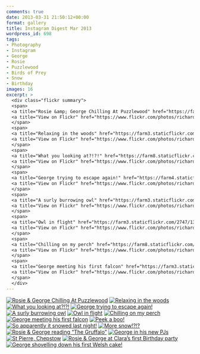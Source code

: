 ```yaml
---
comments: true
date: 2013-03-31 21:50:12+00:00
format: gallery
title: Instagram Digest Mar 2013
wordpress_id: 698
tags:
- Photography
- Instagram
- George
- Rosie
- Puzzlewood
- Birds of Prey
- Snow
- Birthday
images: 16
excerpt: >
  <div class="flickr summary">
  <span>
  <a title="Rosie &amp; George Chilling At Puzzlewood" href="https://farm8.staticflickr.com/7340/13103465523_e4a9483a3a_b.jpg" class="image cboxElement" rel="gallery7"><img src="https://farm8.staticflickr.com/7340/13103465523_e4a9483a3a_q.jpg" alt="Rosie &amp; George Chilling At Puzzlewood"></a>
  <a title="View on Flickr" href="https://www.flickr.com/photos/richard-perry/13103465523/" class="flickrlink"> </a>
  </span>
  <span>
  <a title="Relaxing in the woods" href="https://farm3.staticflickr.com/2372/13103356435_138ee8f68c_b.jpg" class="image cboxElement" rel="gallery7"><img src="https://farm3.staticflickr.com/2372/13103356435_138ee8f68c_q.jpg" alt="Relaxing in the woods"></a>
  <a title="View on Flickr" href="https://www.flickr.com/photos/richard-perry/13103356435/" class="flickrlink"> </a>
  </span>
  <span>
  <a title="What you looking at?!?!" href="https://farm8.staticflickr.com/7400/13103352075_bde16dde96_b.jpg" class="image cboxElement" rel="gallery7"><img src="https://farm8.staticflickr.com/7400/13103352075_bde16dde96_q.jpg" alt="What you looking at?!?!"></a>
  <a title="View on Flickr" href="https://www.flickr.com/photos/richard-perry/13103352075/" class="flickrlink"> </a>
  </span>
  <span>
  <a title="George trying to escape again!" href="https://farm4.staticflickr.com/3669/13103616104_05f5ede0ac_b.jpg" class="image cboxElement" rel="gallery7"><img src="https://farm4.staticflickr.com/3669/13103616104_05f5ede0ac_q.jpg" alt="George trying to escape again!"></a>
  <a title="View on Flickr" href="https://www.flickr.com/photos/richard-perry/13103616104/" class="flickrlink"> </a>
  </span>
  <span>
  <a title="A surly burrowing owl" href="https://farm3.staticflickr.com/2520/13103614774_252c25277d_b.jpg" class="image cboxElement" rel="gallery7"><img src="https://farm3.staticflickr.com/2520/13103614774_252c25277d_q.jpg" alt="A surly burrowing owl"></a>
  <a title="View on Flickr" href="https://www.flickr.com/photos/richard-perry/13103614774/" class="flickrlink"> </a>
  </span>
  <span>
  <a title="Owl in flight" href="https://farm3.staticflickr.com/2747/13103455053_1e8366048c_b.jpg" class="image cboxElement" rel="gallery7"><img src="https://farm3.staticflickr.com/2747/13103455053_1e8366048c_q.jpg" alt="Owl in flight"></a>
  <a title="View on Flickr" href="https://www.flickr.com/photos/richard-perry/13103455053/" class="flickrlink"> </a>
  </span>
  <span>
  <a title="Chilling on my perch" href="https://farm8.staticflickr.com/7435/13103614024_182b97a715_b.jpg" class="image cboxElement" rel="gallery7"><img src="https://farm8.staticflickr.com/7435/13103614024_182b97a715_q.jpg" alt="Chilling on my perch"></a>
  <a title="View on Flickr" href="https://www.flickr.com/photos/richard-perry/13103614024/" class="flickrlink"> </a>
  </span>
  <span>
  <a title="George meeting his first falcon" href="https://farm3.staticflickr.com/2882/13103346655_db5cbd54de_b.jpg" class="image cboxElement" rel="gallery7"><img src="https://farm3.staticflickr.com/2882/13103346655_db5cbd54de_q.jpg" alt="George meeting his first falcon"></a>
  <a title="View on Flickr" href="https://www.flickr.com/photos/richard-perry/13103346655/" class="flickrlink"> </a>
  </span>
  </div>
---
```


<div class="flickr gallery">
<span>
<a title="Rosie &amp; George Chilling At Puzzlewood" href="https://farm8.staticflickr.com/7340/13103465523_e4a9483a3a_b.jpg" class="image cboxElement" rel="gallery0"><img src="https://farm8.staticflickr.com/7340/13103465523_e4a9483a3a_q.jpg" alt="Rosie &amp; George Chilling At Puzzlewood"></a>
<a title="View on Flickr" href="https://www.flickr.com/photos/richard-perry/13103465523/" class="flickrlink"> </a>
</span>
<span>
<a title="Relaxing in the woods" href="https://farm3.staticflickr.com/2372/13103356435_138ee8f68c_b.jpg" class="image cboxElement" rel="gallery0"><img src="https://farm3.staticflickr.com/2372/13103356435_138ee8f68c_q.jpg" alt="Relaxing in the woods"></a>
<a title="View on Flickr" href="https://www.flickr.com/photos/richard-perry/13103356435/" class="flickrlink"> </a>
</span>
<span>
<a title="What you looking at?!?!" href="https://farm8.staticflickr.com/7400/13103352075_bde16dde96_b.jpg" class="image cboxElement" rel="gallery0"><img src="https://farm8.staticflickr.com/7400/13103352075_bde16dde96_q.jpg" alt="What you looking at?!?!"></a>
<a title="View on Flickr" href="https://www.flickr.com/photos/richard-perry/13103352075/" class="flickrlink"> </a>
</span>
<span>
<a title="George trying to escape again!" href="https://farm4.staticflickr.com/3669/13103616104_05f5ede0ac_b.jpg" class="image cboxElement" rel="gallery0"><img src="https://farm4.staticflickr.com/3669/13103616104_05f5ede0ac_q.jpg" alt="George trying to escape again!"></a>
<a title="View on Flickr" href="https://www.flickr.com/photos/richard-perry/13103616104/" class="flickrlink"> </a>
</span>
<span>
<a title="A surly burrowing owl" href="https://farm3.staticflickr.com/2520/13103614774_252c25277d_b.jpg" class="image cboxElement" rel="gallery0"><img src="https://farm3.staticflickr.com/2520/13103614774_252c25277d_q.jpg" alt="A surly burrowing owl"></a>
<a title="View on Flickr" href="https://www.flickr.com/photos/richard-perry/13103614774/" class="flickrlink"> </a>
</span>
<span>
<a title="Owl in flight" href="https://farm3.staticflickr.com/2747/13103455053_1e8366048c_b.jpg" class="image cboxElement" rel="gallery0"><img src="https://farm3.staticflickr.com/2747/13103455053_1e8366048c_q.jpg" alt="Owl in flight"></a>
<a title="View on Flickr" href="https://www.flickr.com/photos/richard-perry/13103455053/" class="flickrlink"> </a>
</span>
<span>
<a title="Chilling on my perch" href="https://farm8.staticflickr.com/7435/13103614024_182b97a715_b.jpg" class="image cboxElement" rel="gallery0"><img src="https://farm8.staticflickr.com/7435/13103614024_182b97a715_q.jpg" alt="Chilling on my perch"></a>
<a title="View on Flickr" href="https://www.flickr.com/photos/richard-perry/13103614024/" class="flickrlink"> </a>
</span>
<span>
<a title="George meeting his first falcon" href="https://farm3.staticflickr.com/2882/13103346655_db5cbd54de_b.jpg" class="image cboxElement" rel="gallery0"><img src="https://farm3.staticflickr.com/2882/13103346655_db5cbd54de_q.jpg" alt="George meeting his first falcon"></a>
<a title="View on Flickr" href="https://www.flickr.com/photos/richard-perry/13103346655/" class="flickrlink"> </a>
</span>
<span>
<a title="Peek a boo!" href="" class="image cboxElement" rel="gallery0"><img src="https://farm8.staticflickr.com/7402/13103346195_f79ed5900e_q.jpg" alt="Peek a boo!"></a>
<a title="View on Flickr" href="https://www.flickr.com/photos/richard-perry/13103346195/" class="flickrlink"> </a>
</span>
<span>
<a title="So apparently it snowed last night!" href="https://farm4.staticflickr.com/3817/13103345985_d3460dfe0d_b.jpg" class="image cboxElement" rel="gallery0"><img src="https://farm4.staticflickr.com/3817/13103345985_d3460dfe0d_q.jpg" alt="So apparently it snowed last night!"></a>
<a title="View on Flickr" href="https://www.flickr.com/photos/richard-perry/13103345985/" class="flickrlink"> </a>
</span>
<span>
<a title="More snow!?!?" href="https://farm8.staticflickr.com/7454/13103452173_dd4060ee83_b.jpg" class="image cboxElement" rel="gallery0"><img src="https://farm8.staticflickr.com/7454/13103452173_dd4060ee83_q.jpg" alt="More snow!?!?"></a>
<a title="View on Flickr" href="https://www.flickr.com/photos/richard-perry/13103452173/" class="flickrlink"> </a>
</span>
<span>
<a title="Rosie &amp; George reading “The Gruffalo”" href="https://farm3.staticflickr.com/2138/13103610514_1848f4fca4_b.jpg" class="image cboxElement" rel="gallery0"><img src="https://farm3.staticflickr.com/2138/13103610514_1848f4fca4_q.jpg" alt="Rosie &amp; George reading “The Gruffalo”"></a>
<a title="View on Flickr" href="https://www.flickr.com/photos/richard-perry/13103610514/" class="flickrlink"> </a>
</span>
<span>
<a title="George in his new PJs" href="https://farm8.staticflickr.com/7298/13103341215_8d9667b835_b.jpg" class="image cboxElement" rel="gallery0"><img src="https://farm8.staticflickr.com/7298/13103341215_8d9667b835_q.jpg" alt="George in his new PJs"></a>
<a title="View on Flickr" href="https://www.flickr.com/photos/richard-perry/13103341215/" class="flickrlink"> </a>
</span>
<span>
<a title="St Pierre, Chepstow" href="https://farm3.staticflickr.com/2245/13103446023_7c33bc7980_b.jpg" class="image cboxElement" rel="gallery0"><img src="https://farm3.staticflickr.com/2245/13103446023_7c33bc7980_q.jpg" alt="St Pierre, Chepstow"></a>
<a title="View on Flickr" href="https://www.flickr.com/photos/richard-perry/13103446023/" class="flickrlink"> </a>
</span>
<span>
<a title="Rosie &amp; George at Clara’s first Birthday party" href="https://farm8.staticflickr.com/7437/13103439733_5634926b86_b.jpg" class="image cboxElement" rel="gallery0"><img src="https://farm8.staticflickr.com/7437/13103439733_5634926b86_q.jpg" alt="Rosie &amp; George at Clara’s first Birthday party"></a>
<a title="View on Flickr" href="https://www.flickr.com/photos/richard-perry/13103439733/" class="flickrlink"> </a>
</span>
<span>
<a title="George shovelling down his first Welsh cake!" href="https://farm8.staticflickr.com/7381/13103437563_5ab2ce3c31_b.jpg" class="image cboxElement" rel="gallery0"><img src="https://farm8.staticflickr.com/7381/13103437563_5ab2ce3c31_q.jpg" alt="George shovelling down his first Welsh cake!"></a>
<a title="View on Flickr" href="https://www.flickr.com/photos/richard-perry/13103437563/" class="flickrlink"> </a>
</span>
</div>
